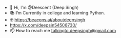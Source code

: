 - 👋 Hi, I’m @Deescent (Deep Singh)
- 📚 I’m Currently in college and learning Python.
- 🤓 https://beacons.ai/aboutdeepsingh
-  https://x.com/deepsin54506730/
- 📫 How to reach me talkingto.deepsingh@gmail.com

<!---
Deescent/Deescent is a ✨ special ✨ repository because its `README.md` (this file) appears on your GitHub profile.
You can click the Preview link to take a look at your changes.
--->
